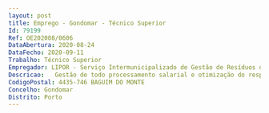 ```yaml
--- 
layout: post
title: Emprego - Gondomar - Técnico Superior
Id: 79199
Ref: OE202008/0606
DataAbertura: 2020-08-24
DataFecho: 2020-09-11
Trabalho: Técnico Superior
Empregador: LIPOR - Serviço Intermunicipalizado de Gestão de Resíduos do Grande Porto
Descricao:   Gestão de todo processamento salarial e otimização do respetivo software  Assegurar as diferentes atividades inerentes à admissão, cessação e outras alterações contratuais  Elaboração e entrega de obrigações declarativas, bem como de reportings deapoio à tomada de decisão   Análise e esclarecimento de dúvidas legais   Garantir os vários processos administrativos inerentes à Divisão de Recursos Humanos assim como o atendimento aos colaboradores   Elaboração dos vários reports legais de RH (balanço social, SIOE, entre outros)   Elaboração e revisão dos processos e procedimentos numa ótica de melhoriacontinua.
CodigoPostal: 4435-746 BAGUIM DO MONTE
Concelho: Gondomar
Distrito: Porto
--- 
```

